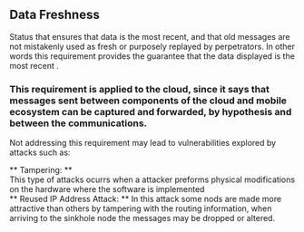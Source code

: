 ## Data Freshness    
Status that ensures that data is the most recent, and that old messages are not mistakenly used as fresh or purposely replayed by perpetrators. In other words this requirement provides the guarantee that the data displayed is the most recent .  

### This requirement is applied to the cloud, since it says that messages sent between components of the cloud and mobile ecosystem can be captured and forwarded, by hypothesis and between the communications.  

Not addressing this requirement may lead to vulnerabilities explored by attacks such as:
                                                              
** Tampering: **                                                 
 This type of attacks ocurrs when a attacker preforms physical modifications on the hardware where the software is implemented                                               
** Reused IP Address Attack: ** 
In this attack some nods are made more attractive than others by tampering with the routing information, when arriving to the sinkhole node the  messages may be dropped or altered. 
